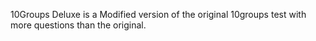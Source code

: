 10Groups Deluxe is a Modified version of the original 10groups test with more questions than the original.
